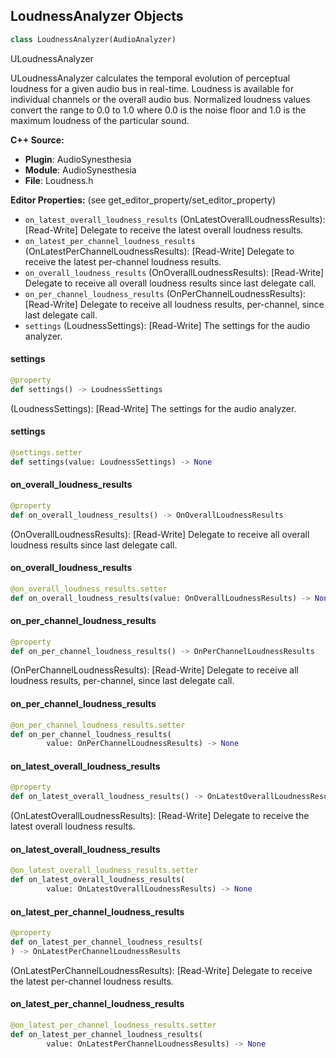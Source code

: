 ## LoudnessAnalyzer Objects

```python
class LoudnessAnalyzer(AudioAnalyzer)
```

ULoudnessAnalyzer

ULoudnessAnalyzer calculates the temporal evolution of perceptual loudness for a given
audio bus in real-time. Loudness is available for individual channels or the overall audio bus. Normalized
loudness values convert the range to 0.0 to 1.0 where 0.0 is the noise floor and 1.0 is the
maximum loudness of the particular sound.

**C++ Source:**

- **Plugin**: AudioSynesthesia
- **Module**: AudioSynesthesia
- **File**: Loudness.h

**Editor Properties:** (see get_editor_property/set_editor_property)

- ``on_latest_overall_loudness_results`` (OnLatestOverallLoudnessResults):  [Read-Write] Delegate to receive the latest overall loudness results.
- ``on_latest_per_channel_loudness_results`` (OnLatestPerChannelLoudnessResults):  [Read-Write] Delegate to receive the latest per-channel loudness results.
- ``on_overall_loudness_results`` (OnOverallLoudnessResults):  [Read-Write] Delegate to receive all overall loudness results since last delegate call.
- ``on_per_channel_loudness_results`` (OnPerChannelLoudnessResults):  [Read-Write] Delegate to receive all loudness results, per-channel, since last delegate call.
- ``settings`` (LoudnessSettings):  [Read-Write] The settings for the audio analyzer.

<a id="unreal.LoudnessAnalyzer.settings"></a>

#### settings

```python
@property
def settings() -> LoudnessSettings
```

(LoudnessSettings):  [Read-Write] The settings for the audio analyzer.

<a id="unreal.LoudnessAnalyzer.settings"></a>

#### settings

```python
@settings.setter
def settings(value: LoudnessSettings) -> None
```

<a id="unreal.LoudnessAnalyzer.on_overall_loudness_results"></a>

#### on_overall_loudness_results

```python
@property
def on_overall_loudness_results() -> OnOverallLoudnessResults
```

(OnOverallLoudnessResults):  [Read-Write] Delegate to receive all overall loudness results since last delegate call.

<a id="unreal.LoudnessAnalyzer.on_overall_loudness_results"></a>

#### on_overall_loudness_results

```python
@on_overall_loudness_results.setter
def on_overall_loudness_results(value: OnOverallLoudnessResults) -> None
```

<a id="unreal.LoudnessAnalyzer.on_per_channel_loudness_results"></a>

#### on_per_channel_loudness_results

```python
@property
def on_per_channel_loudness_results() -> OnPerChannelLoudnessResults
```

(OnPerChannelLoudnessResults):  [Read-Write] Delegate to receive all loudness results, per-channel, since last delegate call.

<a id="unreal.LoudnessAnalyzer.on_per_channel_loudness_results"></a>

#### on_per_channel_loudness_results

```python
@on_per_channel_loudness_results.setter
def on_per_channel_loudness_results(
        value: OnPerChannelLoudnessResults) -> None
```

<a id="unreal.LoudnessAnalyzer.on_latest_overall_loudness_results"></a>

#### on_latest_overall_loudness_results

```python
@property
def on_latest_overall_loudness_results() -> OnLatestOverallLoudnessResults
```

(OnLatestOverallLoudnessResults):  [Read-Write] Delegate to receive the latest overall loudness results.

<a id="unreal.LoudnessAnalyzer.on_latest_overall_loudness_results"></a>

#### on_latest_overall_loudness_results

```python
@on_latest_overall_loudness_results.setter
def on_latest_overall_loudness_results(
        value: OnLatestOverallLoudnessResults) -> None
```

<a id="unreal.LoudnessAnalyzer.on_latest_per_channel_loudness_results"></a>

#### on_latest_per_channel_loudness_results

```python
@property
def on_latest_per_channel_loudness_results(
) -> OnLatestPerChannelLoudnessResults
```

(OnLatestPerChannelLoudnessResults):  [Read-Write] Delegate to receive the latest per-channel loudness results.

<a id="unreal.LoudnessAnalyzer.on_latest_per_channel_loudness_results"></a>

#### on_latest_per_channel_loudness_results

```python
@on_latest_per_channel_loudness_results.setter
def on_latest_per_channel_loudness_results(
        value: OnLatestPerChannelLoudnessResults) -> None
```

<a id="unreal.LoudnessNRTSettings"></a>